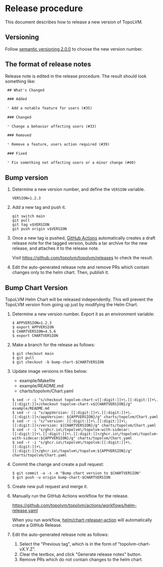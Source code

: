 Release procedure
=================

This document describes how to release a new version of TopoLVM.

Versioning
----------

Follow [semantic versioning 2.0.0][semver] to choose the new version number.

The format of release notes
---------------------------

Release note is edited in the release procedure. The result should look something like:

```markdown
 ## What's Changed
 
 ### Added
 
 * Add a notable feature for users (#35)
 
 ### Changed
 
 * Change a behavior affecting users (#33)
 
 ### Removed
 
 * Remove a feature, users action required (#39)
 
 ### Fixed
 
 * Fix something not affecting users or a minor change (#40)
 ```

Bump version
------------

1. Determine a new version number, and define the `VERSION` variable.

    ```console
    VERSION=1.2.3
    ```

2. Add a new tag and push it.

    ```console
    git switch main
    git pull
    git tag v$VERSION
    git push origin v$VERSION
    ```

3. Once a new tag is pushed, [GitHub Actions][] automatically
   creates a draft release note for the tagged version,
   builds a tar archive for the new release,
   and attaches it to the release note.
   
   Visit https://github.com/topolvm/topolvm/releases to check
   the result. 

4. Edit the auto-generated release note
   and remove PRs which contain changes only to the helm chart.
   Then, publish it.

Bump Chart Version
------------------

TopoLVM Helm Chart will be released independently.
This will prevent the TopoLVM version from going up just by modifying the Helm Chart.

1. Determine a new version number.  Export it as an environment variable:

    ```console
    $ APPVERSION=1.2.3
    $ export APPVERSION
    $ CHARTVERSION=4.5.6
    $ export CHARTVERSION
    ```

2. Make a branch for the release as follows:

    ```console
    $ git checkout main
    $ git pull
    $ git checkout -b bump-chart-$CHARTVERSION
    ```

3. Update image versions in files below:
   - example/Makefile
   - example/README.md
   - charts/topolvm/Chart.yaml
    ```console
    $ sed -r -i "s/checkout topolvm-chart-v[[:digit:]]+\.[[:digit:]]+\.[[:digit:]]+/checkout topolvm-chart-v${CHARTVERSION}/g" example/README.md
    $ sed -r -i "s/appVersion: [[:digit:]]+\.[[:digit:]]+\.[[:digit:]]+/appVersion: ${APPVERSION}/g" charts/topolvm/Chart.yaml
    $ sed -r -i "s/^version: [[:digit:]]+\.[[:digit:]]+\.[[:digit:]]+/version: ${CHARTVERSION}/g" charts/topolvm/Chart.yaml
    $ sed -r -i "s/ghcr.io\/topolvm\/topolvm-with-sidecar:[[:digit:]]+\.[[:digit:]]+\.[[:digit:]]+/ghcr.io\/topolvm\/topolvm-with-sidecar:${APPVERSION}/g" charts/topolvm/Chart.yaml
    $ sed -r -i "s/ghcr.io\/topolvm\/topolvm:[[:digit:]]+\.[[:digit:]]+\.[[:digit:]]+/ghcr.io\/topolvm\/topolvm:${APPVERSION}/g" charts/topolvm/Chart.yaml
    ```

4. Commit the change and create a pull request:

    ```console
    $ git commit -a -s -m "Bump chart version to $CHARTVERSION"
    $ git push -u origin bump-chart-$CHARTVERSION
    ```

5. Create new pull request and merge it.

6. Manually run the GitHub Actions workflow for the release.

   https://github.com/topolvm/topolvm/actions/workflows/helm-release.yaml

   When you run workflow, [helm/chart-releaser-action](https://github.com/helm/chart-releaser-action) will automatically create a GitHub Release.

7. Edit the auto-generated release note as follows:
   1. Select the "Previous tag", which is in the form of "topolvm-chart-vX.Y.Z".
   2. Clear the textbox, and click "Generate release notes" button.
   3. Remove PRs which do not contain changes to the helm chart.

[semver]: https://semver.org/spec/v2.0.0.html
[example]: https://github.com/cybozu-go/etcdpasswd/commit/77d95384ac6c97e7f48281eaf23cb94f68867f79
[GitHub Actions]: https://github.com/topolvm/topolvm/actions
